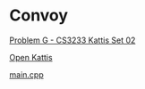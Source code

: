 # Convoy

[Problem G - CS3233 Kattis Set 02](https://nus.kattis.com/sessions/d9ah9a/problems/convoy)

[Open Kattis](https://open.kattis.com/problems/convoy)

[main.cpp](./main.cpp)
